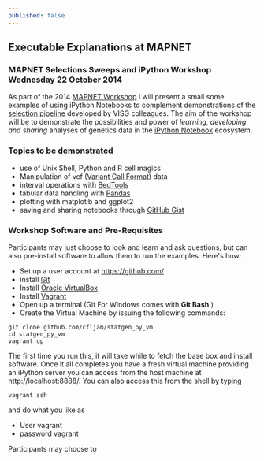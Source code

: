 ```yaml
---
published: false
---
```


## Executable Explanations at MAPNET

### MAPNET Selections Sweeps and iPython Workshop Wednesday 22 October 2014 

As part of the 2014 [MAPNET Workshop](http://www.agresearch.co.nz/news/events/Pages/MAPNET.aspx) I will present a small some examples of using iPython Notebooks to complement demonstrations of the [selection pipeline](http://www.ncbi.nlm.nih.gov/pmc/articles/PMC4144660/) developed by VISG colleagues.
The aim of the workshop will be to demonstrate the possibilities and power of *learning, developing and sharing*  analyses of genetics data in the [iPython Notebook](http://ipython.org/notebook.html) ecosystem. 

### Topics to be demonstrated

- use of Unix Shell, Python and R cell magics 
- Manipulation of vcf ([Variant Call Format](http://en.wikipedia.org/wiki/Variant_Call_Format)) data 
- interval operations with [BedTools](http://bedtools.readthedocs.org/en/latest/)
- tabular data handling with [Pandas](http://pandas.pydata.org/pandas-docs/stable/index.html)
- plotting with matplotib and ggplot2
- saving and sharing notebooks through [GitHub Gist](https://gist.github.com/) 

### Workshop Software and Pre-Requisites 

Participants may just choose to look and learn and ask questions, but can also pre-install software to allow them to run the examples. Here's how:

- Set up a user account at https://github.com/
- install [Git](http://git-scm.com/)
- Install [Oracle VirtualBox](https://www.virtualbox.org/)
- Install [Vagrant](http://git-scm.com/)
- Open up a terminal (Git For Windows comes with **Git Bash** ) 
- Create the Virtual Machine by issuing the following commands:
```
git clone github.com/cfljam/statgen_py_vm
cd statgen_py_vm
vagrant up
```

The first time you run this, it will take  while to fetch the base box and install software. Once it all completes you have a fresh virtual machine providing an iPython server you can access from the host machine at http://localhost:8888/. You can also access this from the shell by typing

```
vagrant ssh
```
and do what you like as 

- User vagrant 
- password vagrant












Participants may choose to 
